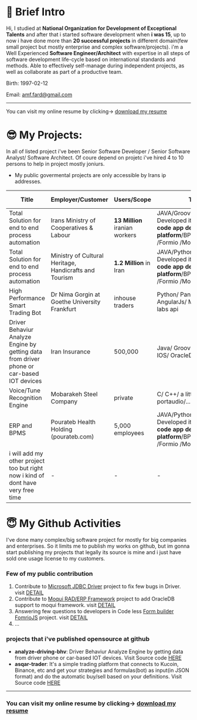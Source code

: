 # 👋 Brief Intro
Hi, I studied at **National Organization for Development of Exceptional Talents** and after that i started software development when **i was 15**, up to now i have done more than **20 successful projects** in different domain(few small project but mostly enterprise and complex software/projects).
i'm a Well Experienced **Software Engineer/Architect** with expertise in all steps of software development life-cycle based on international standards and methods. Able to effectively self-manage during independent projects, as well as collaborate as part of a productive team.

Birth: 1997-02-12  	

Email: amf.fard@gmail.com

---

You can visit my online resume by clicking-> [download my resume](https://resume.io/r/Pi7jzA9WV)

# :sunglasses: My Projects:
In all of listed project i've been Senior Software Developer / Senior Software Analyst/ Software Architect. Of coure  depend on projetc i've hired 4 to 10 persons to help in project mostly joniurs.
* My public govermental projects are only accessible by Irans ip addresses.

| Title  | Employer/Customer | Users/Scope |  Tech detail | Status | Project link/Demo  |
| ------------- | ------------- | ------------- | ------------- | ------------- | ------------- |
| Total Solution for end to end process automation | Irans Ministry of Cooperatives & Labour  | **13 Million** iranian workers |  JAVA/Groovy/Weblogic/OracleDB/ Developed it using **my own low-code app development platform**/BPMS /Camunda /Formio /Moqui | Live :white_check_mark:  in Tehran | [Visit prkar.mcls.gov.ir](https://prkar.mcls.gov.ir/) |
| Total Solution for end to end process automation | Ministry of Cultural Heritage, Handicrafts and Tourism  | **1.2 Million** in Iran  |  JAVA/Python/Tomcat/MySql/ Developed it using **my own low-code app development platform**/BPMS /Camunda /Formio /Moqui  | Live :white_check_mark: in Tehran	 | [Visit my.mcth.ir](http://my.mcth.ir/) |
| High Performance Smart Trading Bot  | Dr Nima Gorgin at Goethe University Frankfurt  | inhouse traders  |  Python/ Panda lib/ NodeJs/ AngularJs/ Mogodb/ Django/ IG labs api  | Live :white_check_mark: in **Frankfurt**	 | Customers Private Server |
| Driver Behaviur Analyze Engine by getting data from driver phone or car-based IOT devices | Iran Insurance  | 500,000  |  Java/ Groovy/ Kafka/ RabbitMQ/ IOS/ OracleDB/ Mogodb/   | Live :white_check_mark:	 | Customers Private Server |
| Voice/Tune Recognition Engine  | Mobarakeh Steel Company  | private  |  C/ C++/ a little assembly/ portaudio/...   | Live :white_check_mark:	 | Customers Private Server |
| ERP and BPMS  | Pourateb Health Holding (pourateb.com) | 5,000 employees  | JAVA/Python/Tomcat/MySql/ Developed it using **my own low-code app development platform**/BPMS /Camunda /Formio /Moqui   | Live :white_check_mark:	 | [Visit ERP&BPMS portal](http://bpms.pouraportal.com:8080) |
| i will add my other project too but right now i kind of dont have very free time  | -  | -  | - | - | - |


# :innocent: My Github Activities
I've done many complex/big software project for mostly for big companies and enterprises.
So it limits me to publish my works on github, but im gonna start publishing my projects that legally its source is mine and i just have sold one usage license to my customers.
### Few of my public contribution
1. Contribute to [Microsoft JDBC Driver](https://github.com/microsoft/mssql-jdbc/issues/727) project to fix few bugs in Driver. visit [DETAIL](https://github.com/microsoft/mssql-jdbc/issues/727)
2. Contribute to [Moqui RAD/ERP Framework](https://github.com/moqui/moqui-framework/issues/327) project to add OracleDB support to moqui framework. visit [DETAIL](https://github.com/moqui/moqui-framework/issues/327)
3. Answering few questions to developers in Code less [Form builder FomrioJS](https://github.com/formio/formio.js/issues/1194) project. visit [DETAIL](https://github.com/formio/formio.js/issues/1194)
4. ...

### projects that i've published opensource at github
* **analyze-driving-bhv**: Driver Behaviur Analyze Engine by getting data from driver phone or car-based IOT devices. Visit Source code [HERE](https://github.com/amirmf/analyze-driving-bhv)
* **asqar-trader**: It's a simple trading platform that connects to Kucoin, Binance, etc and get your strategies and formulas(bot) as input(in JSON format) and do the automatic buy/sell based on your definitions. Visit Source code [HERE](https://github.com/amirmf/asqar-trader)
---
### You can visit my online resume by clicking-> [download my resume](https://resume.io/r/Pi7jzA9WV)


